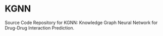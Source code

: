 # KGNN
Source Code Repository for KGNN: Knowledge Graph Neural Network for Drug-Drug Interaction Prediction.
